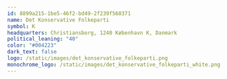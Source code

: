```yaml
---
id: 8899a215-1be5-46f2-bd49-2f239f560371
name: Det Konservative Folkeparti
symbol: K
headquarters: Christiansborg, 1240 København K, Danmark
political_leaning: "40"
color: "#004223"
dark_text: false
logo: /static/images/det_konservative_folkeparti.png
monochrome_logo: /static/images/det_konservative_folkeparti_white.png
---
```

